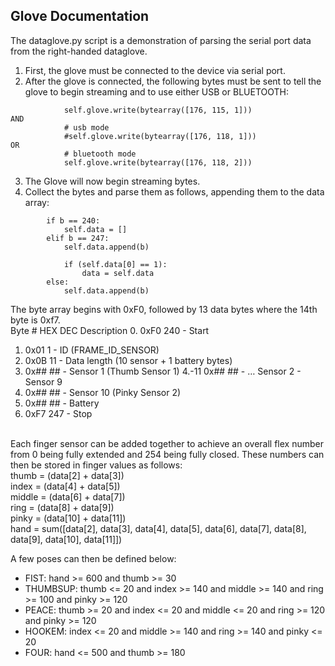 ## Glove Documentation
The dataglove.py script is a demonstration of parsing the serial port data from the right-handed dataglove.<br>
1. First, the glove must be connected to the device via serial port.
2. After the glove is connected, the following bytes must be sent to tell the glove to begin streaming and to use either USB or BLUETOOTH:
```            # data on
            self.glove.write(bytearray([176, 115, 1]))
AND
            # usb mode
            #self.glove.write(bytearray([176, 118, 1]))
OR
            # bluetooth mode
            self.glove.write(bytearray([176, 118, 2]))
```
3. The Glove will now begin streaming bytes.<br>
4. Collect the bytes and parse them as follows, appending them to the data array:
```     b = int.from_bytes(byte_to_parse, byteorder='big')
        if b == 240:
            self.data = []
        elif b == 247:
            self.data.append(b)

            if (self.data[0] == 1):
                data = self.data
        else:
            self.data.append(b)
```
The byte array begins with 0xF0, followed by 13 data bytes where the 14th byte is 0xf7.<br>
Byte # HEX DEC Description
0. 0xF0 240 - Start
1. 0x01 1 - ID (FRAME_ID_SENSOR)
2. 0x0B 11 - Data length (10 sensor + 1 battery bytes)
3. 0x## ## - Sensor 1 (Thumb Sensor 1)
4.-11 0x## ## - … Sensor 2 - Sensor 9
12. 0x## ## - Sensor 10 (Pinky Sensor 2)
13. 0x## ## - Battery
14. 0xF7 247 - Stop
<br>
Each finger sensor can be added together to achieve an overall flex number from 0 being fully extended and 254 being fully closed. These numbers can then be stored in finger values as follows:<br>
            thumb = (data[2] + data[3])<br>
            index = (data[4] + data[5])<br>
            middle = (data[6] + data[7])<br>
            ring = (data[8] + data[9])<br>
            pinky = (data[10] + data[11])<br>
            hand = sum([data[2], data[3], data[4], data[5], data[6], data[7], data[8], data[9], data[10], data[11]])<br>

A few poses can then be defined below:<br>
+ FIST: hand >= 600 and thumb >= 30
+ THUMBSUP: thumb <= 20 and index >= 140 and middle >= 140 and ring >= 100 and pinky >= 120
+ PEACE: thumb >= 20 and index <= 20 and middle <= 20 and ring >= 120 and pinky >= 120
+ HOOKEM: index <= 20 and middle >= 140 and ring >= 140 and pinky <= 20
+ FOUR: hand <= 500 and thumb >= 180
